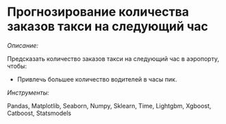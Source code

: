 # Прогнозирование количества заказов такси на следующий час

*Описание:*  

Предсказать количество заказов такси на следующий час в аэропорту, чтобы:
- Привлечь большее количество водителей в часы пик.

*Инструменты:*  

Pandas, Matplotlib, Seaborn, Numpy, Sklearn, Time, Lightgbm, Xgboost, Catboost, Statsmodels
